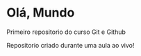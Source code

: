 # Olá, Mundo
 Primeiro repositorio do curso Git e Github

 Repositorio criado durante uma aula ao vivo!
